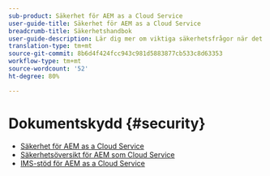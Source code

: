 ```yaml
---
sub-product: Säkerhet för AEM as a Cloud Service
user-guide-title: Säkerhet för AEM as a Cloud Service
breadcrumb-title: Säkerhetshandbok
user-guide-description: Lär dig mer om viktiga säkerhetsfrågor när det gäller Experience Manager as a Cloud Service.
translation-type: tm+mt
source-git-commit: 8b6d4f424fcc943c981d5883877cb533c8d63353
workflow-type: tm+mt
source-wordcount: '52'
ht-degree: 80%

---
```



# Dokumentskydd {#security}

+ [Säkerhet för AEM as a Cloud Service](/help/security/home.md)
+ [Säkerhetsöversikt för AEM som Cloud Service](/help/security/cloud-service-security-overview.md)
+ [IMS-stöd för AEM as a Cloud Service](ims-support.md)
